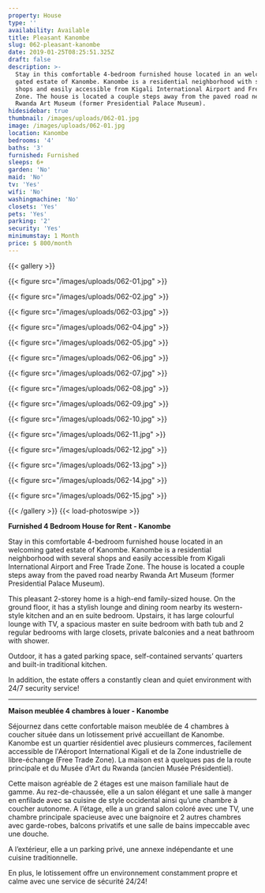 ```yaml
---
property: House
type: ''
availability: Available
title: Pleasant Kanombe
slug: 062-pleasant-kanombe
date: 2019-01-25T08:25:51.325Z
draft: false
description: >-
  Stay in this comfortable 4-bedroom furnished house located in an welcoming
  gated estate of Kanombe. Kanombe is a residential neighborhood with several
  shops and easily accessible from Kigali International Airport and Free Trade
  Zone. The house is located a couple steps away from the paved road nearby
  Rwanda Art Museum (former Presidential Palace Museum).
hidesidebar: true
thumbnail: /images/uploads/062-01.jpg
image: /images/uploads/062-01.jpg
location: Kanombe
bedrooms: '4'
baths: '3'
furnished: Furnished
sleeps: 6+
garden: 'No'
maid: 'No'
tv: 'Yes'
wifi: 'No'
washingmachine: 'No'
closets: 'Yes'
pets: 'Yes'
parking: '2'
security: 'Yes'
minimumstay: 1 Month
price: $ 800/month
---
```

{{< gallery >}} 

{{< figure src="/images/uploads/062-01.jpg" >}} 

{{< figure src="/images/uploads/062-02.jpg" >}}

 {{< figure src="/images/uploads/062-03.jpg" >}} 

{{< figure src="/images/uploads/062-04.jpg" >}}

{{< figure src="/images/uploads/062-05.jpg" >}}

 {{< figure src="/images/uploads/062-06.jpg" >}}

 {{< figure src="/images/uploads/062-07.jpg" >}}

 {{< figure src="/images/uploads/062-08.jpg" >}}

{{< figure src="/images/uploads/062-09.jpg" >}} 

{{< figure src="/images/uploads/062-10.jpg" >}}

 {{< figure src="/images/uploads/062-11.jpg" >}} 

{{< figure src="/images/uploads/062-12.jpg" >}}

{{< figure src="/images/uploads/062-13.jpg" >}}

{{< figure src="/images/uploads/062-14.jpg" >}}

{{< figure src="/images/uploads/062-15.jpg" >}}

 {{< /gallery >}} {{< load-photoswipe >}}


**Furnished 4 Bedroom House for Rent - Kanombe**

Stay in this comfortable 4-bedroom furnished house located in an welcoming gated estate of Kanombe. Kanombe is a residential neighborhood with several shops and easily accessible from Kigali International Airport and Free Trade Zone. The house is located a couple steps away from the paved road nearby Rwanda Art Museum (former Presidential Palace Museum).

This pleasant 2-storey home is a high-end family-sized house. On the ground floor, it has a stylish lounge and dining room nearby its western-style kitchen and an en suite bedroom. Upstairs, it has large colourful lounge with TV, a spacious master en suite bedroom with bath tub and 2 regular bedrooms with large closets, private balconies and a neat bathroom with shower.

Outdoor, it has a gated parking space, self-contained servants’ quarters and built-in traditional kitchen.

In addition, the estate offers a constantly clean and quiet environment with 24/7 security service!

- - -

**Maison meublée 4 chambres à louer - Kanombe**

Séjournez dans cette confortable maison meublée de 4 chambres à coucher située dans un lotissement privé accueillant de Kanombe. Kanombe est un quartier résidentiel avec plusieurs commerces, facilement accessible de l'Aéroport International Kigali et de la Zone industrielle de libre-échange (Free Trade Zone). La maison est à quelques pas de la route principale et du Musée d'Art du Rwanda (ancien Musée Présidentiel).

Cette maison agréable de 2 étages est une maison familiale haut de gamme. Au rez-de-chaussée, elle a un salon élégant et une salle à manger en enfilade avec sa cuisine de style occidental ainsi qu’une chambre à coucher autonome. A l’étage, elle a un grand salon coloré avec une TV, une chambre principale spacieuse avec une baignoire et 2 autres chambres avec garde-robes, balcons privatifs et une salle de bains impeccable avec une douche.

A l’extérieur, elle a un parking privé, une annexe indépendante et une cuisine traditionnelle.

En plus, le lotissement offre un environnement constamment propre et calme avec une service de sécurité 24/24!
